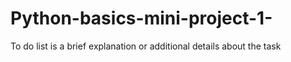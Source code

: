 # Python-basics-mini-project-1-
To do list is a brief explanation or additional details about the task
